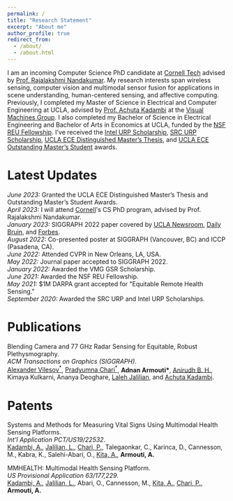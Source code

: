 ```yaml
---
permalink: /
title: "Research Statement"
excerpt: "About me"
author_profile: true
redirect_from: 
  - /about/
  - /about.html
---
```


I am an incoming Computer Science PhD candidate at [Cornell Tech](https://tech.cornell.edu/) advised by [Prof. Rajalakshmi Nandakumar](https://tech.cornell.edu/people/rajalakshmi-nandakumar/). My research interests span wireless sensing, computer vision and multimodal sensor fusion for applications in scene understanding, human-centered sensing, and affective computing. Previously, I completed my Master of Science in Electrical and Computer Engineering at UCLA, advised by [Prof. Achuta Kadambi](https://www.ee.ucla.edu/achuta-kadambi/) at the [Visual Machines Group](https://visual.ee.ucla.edu/). I also completed my Bachelor of Science in Electrical Engineering and Bachelor of Arts in Economics at UCLA, funded by the [NSF REU Fellowship](https://www.nsf.gov/crssprgm/reu/). I've received the [Intel URP Scholarship](https://www.intel.com/content/www/us/en/diversity/scholars-program-scholarships.html), [SRC URP Scholarship](https://www.src.org/program/undergrad/), [UCLA ECE Distinguished Master’s Thesis](/files/pdf/22_23_Distinguished_Thesis_Award.pdf#MS), and [UCLA ECE Outstanding Master’s Student](/files/pdf/22_23_Commencement_Program.pdf#ECE) awards.

Latest Updates
======
<em>June 2023:</em> Granted the UCLA ECE Distinguished Master’s Thesis and Outstanding Master’s Student Awards.\
<em>April 2023:</em> I will attend [Cornell](https://tech.cornell.edu/)'s CS PhD program, advised by Prof. Rajalakshmi Nandakumar.\
<em>January 2023:</em> SIGGRAPH 2022 paper covered by [UCLA Newsroom](https://newsroom.ucla.edu/releases/fixing-skin-tone-bias-in-remote-heart-rate-sensors), [Daily Bruin](https://dailybruin.com/2022/09/29/ucla-visual-machines-group-develops-biosensor-that-could-eliminate-racial-bias), and [Forbes](https://www.forbes.com/sites/amyfeldman/2023/01/31/a-quick-remedy-proves-elusive-for-life-saving-pulse-oximeters-problems-with-darker-skin/?sh=37a11e721e14).\
<em>August 2022:</em> Co-presented poster at SIGGRAPH (Vancouver, BC) and ICCP (Pasadena, CA).\
<em>June 2022:</em> Attended CVPR in New Orleans, LA, USA.\
<em>May 2022:</em> Journal paper accepted to SIGGRAPH 2022.\
<em>January 2022:</em> Awarded the VMG GSR Scholarship.\
<em>June 2021:</em> Awarded the NSF REU Fellowship.\
<em>May 2021:</em> $1M DARPA grant accepted for "Equitable Remote Health Sensing."\
<em>September 2020:</em> Awarded the SRC URP and Intel URP Scholarships.

Publications
======
Blending Camera and 77 GHz Radar Sensing for Equitable, Robust Plethysmography.
<br />
<i>ACM Transactions on Graphics (SIGGRAPH)</i>.
<br />
[Alexander Vilesov<sup>*</sup>](https://asvilesov.github.io/), [Pradyumna Chari<sup>*</sup>](https://pradyumnachari.github.io/), <b>Adnan Armouti*</b>, [Anirudh B. H.](https://anirudh0707.github.io/), Kimaya Kulkarni, Ananya Deoghare, [Laleh Jalilian](https://www.uclahealth.org/providers/laleh-jalilian), and [Achuta Kadambi](https://www.ee.ucla.edu/achuta-kadambi/).

Patents
======
Systems and Methods for Measuring Vital Signs Using Multimodal Health Sensing Platforms.
<br />
<i>Int'l Application PCT/US19/22532</i>.
<br />
[Kadambi, A.](https://www.ee.ucla.edu/achuta-kadambi/), [Jalilian, L.](https://www.uclahealth.org/providers/laleh-jalilian), [Chari, P.](https://pradyumnachari.github.io/), Talegaonkar, C., Karinca, D., Cannesson, M., Kabra, K., Salehi-Abari, O., [Kita, A.](https://biodesign.ucla.edu/accelerator21-bio-ashley-kita/), <b>Armouti, A.</b>

MMHEALTH: Multimodal Health Sensing Platform.
<br />
<i>US Provisional Application 63/177,229</i>.
<br />
[Kadambi, A.](https://www.ee.ucla.edu/achuta-kadambi/), [Jalilian, L.](https://www.uclahealth.org/providers/laleh-jalilian), Abari, O., Cannesson, M., [Kita, A.](https://biodesign.ucla.edu/accelerator21-bio-ashley-kita/), [Chari, P.](https://pradyumnachari.github.io/), <b>Armouti, A.</b>
